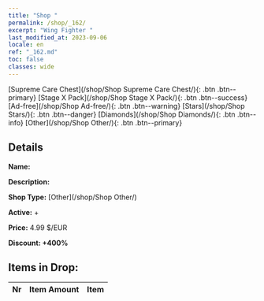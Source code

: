 ```yaml
---
title: "Shop "
permalink: /shop/_162/
excerpt: "Wing Fighter "
last_modified_at: 2023-09-06
locale: en
ref: "_162.md"
toc: false
classes: wide
---
```



  [Supreme Care Chest](/shop/Shop Supreme Care Chest/){: .btn .btn--primary}   [Stage X Pack](/shop/Shop Stage X Pack/){: .btn .btn--success}   [Ad-free](/shop/Shop Ad-free/){: .btn .btn--warning}   [Stars](/shop/Shop Stars/){: .btn .btn--danger}   [Diamonds](/shop/Shop Diamonds/){: .btn .btn--info}   [Other](/shop/Shop Other/){: .btn .btn--primary} 

## Details

 **Name:**  

 **Description:** 

 **Shop Type:** [Other](/shop/Shop Other/)

 **Active:** + 

 **Price:** 4.99 $/EUR 

 **Discount: +400%** 



## Items in Drop:

  |  Nr | Item Amount  |       Item       |
  |:----|:------------:|:-----------------|

